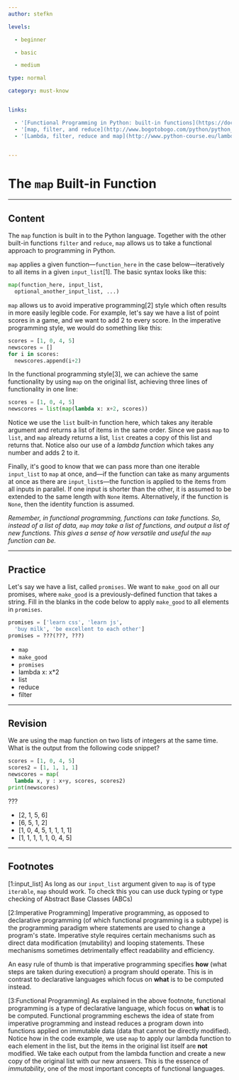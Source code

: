 ```yaml
---
author: stefkn

levels:

  - beginner

  - basic

  - medium

type: normal

category: must-know


links:

  - '[Functional Programming in Python: built-in functions](https://docs.python.org/3/howto/functional.html#built-in-functions){website}'
  - '[map, filter, and reduce](http://www.bogotobogo.com/python/python_fncs_map_filter_reduce.php){website}'
  - '[Lambda, filter, reduce and map](http://www.python-course.eu/lambda.php){website}'


---
```


# The `map` Built-in Function

---

## Content

The `map` function is built in to the Python language. Together with the other built-in functions `filter` and `reduce`, `map` allows us to take a functional approach to programming in Python.

`map` applies a given function&mdash;`function_here` in the case below&mdash;iteratively to all items in a given `input_list`[1]. The basic syntax looks like this:

```python
map(function_here, input_list,
  optional_another_input_list, ...)
```

`map` allows us to avoid imperative programming[2] style which often results in more easily legible code. For example, let's say we have a list of point scores in a game, and we want to add 2 to every score. In the imperative programming style, we would do something like this:

```python
scores = [1, 0, 4, 5]
newscores = []
for i in scores:
  newscores.append(i+2)
```

In the functional programming style[3], we can achieve the same functionality by using `map` on the original list, achieving three lines of functionality in one line:

```python
scores = [1, 0, 4, 5]
newscores = list(map(lambda x: x+2, scores))
```

Notice we use the `list` built-in function here, which takes any iterable argument and returns a list of items in the same order. Since we pass `map` to `list`, and `map` already returns a list, `list` creates a copy of this list and returns that. Notice also our use of a _lambda function_ which takes any number and adds 2 to it.

Finally, it's good to know that we can pass more than one iterable `input_list` to `map` at once, and&mdash;if the function can take as many arguments at once as there are `input_list`s&mdash;the function is applied to the items from all inputs in parallel. If one input is shorter than the other, it is assumed to be extended to the same length with `None` items. Alternatively, if the function is `None`, then the identity function is assumed.

_Remember, in functional programming, functions can take functions. So, instead of a list of data, `map` may take a list of functions, and output a list of new functions. This gives a sense of how versatile and useful the `map` function can be._

---

## Practice

Let's say we have a list, called `promises`. We want to `make_good` on all our promises, where `make_good` is a previously-defined function that takes a string. Fill in the blanks in the code below to apply `make_good` to all elements in `promises`.

```python
promises = ['learn css', 'learn js',
  'buy milk', 'be excellent to each other']
promises = ???(???, ???)
```

- `map`
- `make_good`
- `promises`
- lambda x: x\*2
- list
- reduce
- filter

---

## Revision

We are using the map function on two lists of integers at the same time. What is the output from the following code snippet?

```python
scores = [1, 0, 4, 5]
scores2 = [1, 1, 1, 1]
newscores = map(
  lambda x, y : x+y, scores, scores2)
print(newscores)
```

???

- [2, 1, 5, 6]
- [6, 5, 1, 2]
- [1, 0, 4, 5, 1, 1, 1, 1]
- [1, 1, 1, 1, 1, 0, 4, 5]

---

## Footnotes

[1:input_list]
As long as our `input_list` argument given to `map` is of type `iterable`, `map` should work. To check this you can use duck typing or type checking of Abstract Base Classes (ABCs)

[2:Imperative Programming]
Imperative programming, as opposed to declarative programming (of which functional programming is a subtype) is the programming paradigm where statements are used to change a program's state. Imperative style requires certain mechanisms such as direct data modification (mutability) and looping statements. These mechanisms sometimes detrimentally effect readability and efficiency.

An easy rule of thumb is that imperative programming specifies **how** (what steps are taken during execution) a program should operate. This is in contrast to declarative languages which focus on **what** is to be computed instead.

[3:Functional Programming]
As explained in the above footnote, functional programming is a type of declarative language, which focus on **what** is to be computed. Functional programming eschews the idea of state from imperative programming and instead reduces a program down into functions applied on immutable data (data that cannot be directly modified). Notice how in the code example, we use `map` to apply our lambda function to each element in the list, but the items in the original list itself are **not** modified. We take each output from the lambda function and create a new copy of the original list with our new answers. This is the essence of _immutability_, one of the most important concepts of functional languages.
